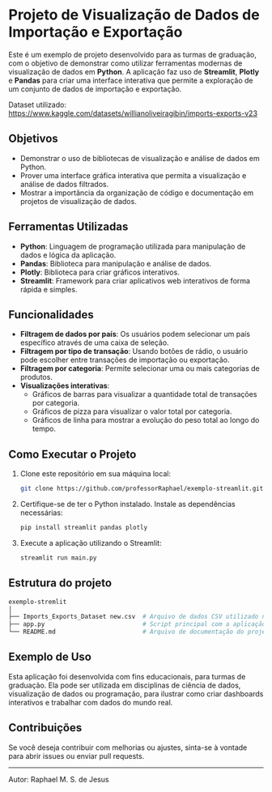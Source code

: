 # Projeto de Visualização de Dados de Importação e Exportação

Este é um exemplo de projeto desenvolvido para as turmas de graduação, com o objetivo de demonstrar como utilizar ferramentas modernas de visualização de dados em **Python**. A aplicação faz uso de **Streamlit**, **Plotly** e **Pandas** para criar uma interface interativa que permite a exploração de um conjunto de dados de importação e exportação.

Dataset utilizado: <https://www.kaggle.com/datasets/willianoliveiragibin/imports-exports-v23>

## Objetivos

- Demonstrar o uso de bibliotecas de visualização e análise de dados em Python.
- Prover uma interface gráfica interativa que permita a visualização e análise de dados filtrados.
- Mostrar a importância da organização de código e documentação em projetos de visualização de dados.

## Ferramentas Utilizadas

- **Python**: Linguagem de programação utilizada para manipulação de dados e lógica da aplicação.
- **Pandas**: Biblioteca para manipulação e análise de dados.
- **Plotly**: Biblioteca para criar gráficos interativos.
- **Streamlit**: Framework para criar aplicativos web interativos de forma rápida e simples.

## Funcionalidades

- **Filtragem de dados por país**: Os usuários podem selecionar um país específico através de uma caixa de seleção.
- **Filtragem por tipo de transação**: Usando botões de rádio, o usuário pode escolher entre transações de importação ou exportação.
- **Filtragem por categoria**: Permite selecionar uma ou mais categorias de produtos.
- **Visualizações interativas**:
  - Gráficos de barras para visualizar a quantidade total de transações por categoria.
  - Gráficos de pizza para visualizar o valor total por categoria.
  - Gráficos de linha para mostrar a evolução do peso total ao longo do tempo.
  
## Como Executar o Projeto

1. Clone este repositório em sua máquina local:

    ```bash
    git clone https://github.com/professorRaphael/exemplo-streamlit.git
    ```

2. Certifique-se de ter o Python instalado. Instale as dependências necessárias:

    ```bash
    pip install streamlit pandas plotly
    ```

3. Execute a aplicação utilizando o Streamlit:

    ```bash
    streamlit run main.py
    ```

## Estrutura do projeto

```bash
exemplo-stremlit
│
├── Imports_Exports_Dataset new.csv  # Arquivo de dados CSV utilizado no projeto
├── app.py                           # Script principal com a aplicação Streamlit
└── README.md                        # Arquivo de documentação do projeto
```

## Exemplo de Uso

Esta aplicação foi desenvolvida com fins educacionais, para turmas de graduação. Ela pode ser utilizada em disciplinas de ciência de dados, visualização de dados ou programação, para ilustrar como criar dashboards interativos e trabalhar com dados do mundo real.

## Contribuições

Se você deseja contribuir com melhorias ou ajustes, sinta-se à vontade para abrir issues ou enviar pull requests.

____

Autor: Raphael M. S. de Jesus
